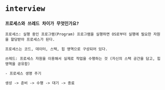 # `interview`

### `프로세스와 쓰레드 차이가 무엇인가요?`

```
프로세스: 실행 중인 프로그램(Program) 프로그램을 실행하면 OS로부터 실행에 필요한 자원을 할당받아 프로세스가 된다. 

프로세스는 코드, 데이터, 스택, 힙 영역으로 구성되어 있다. 
 
쓰레드: 프로세스 자원을 이용해서 실제로 작업을 수행하는 것 (자신의 스택 공간을 담고, 힙 영역을 공유함)

- 프로세스 생명 주기

생성 -> 준비 -> 수행 -> 대기 -> 종료
```



